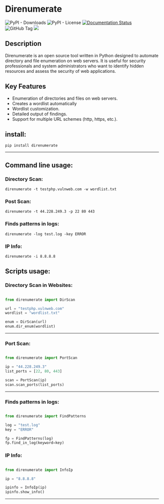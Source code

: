 # Direnumerate



![PyPI - Downloads](https://img.shields.io/pypi/dm/direnumerate)
![PyPI - License](https://img.shields.io/pypi/l/direnumerate)
[![Documentation Status](https://readthedocs.org/projects/direnumerate/badge/?version=latest)](https://direnumerate.readthedocs.io/en/latest/?badge=latest)
![GitHub Tag](https://img.shields.io/github/v/tag/JuanBindez/direnumerate?include_prereleases&link=https%3A%2F%2Fgithub.com%2FJuanBindez%2Fdirenumerate%2Ftags)
<a href="https://pypi.org/project/direnumerate/"><img src="https://img.shields.io/pypi/v/direnumerate" /></a>



## Description

Direnumerate is an open source tool written in Python designed to automate directory and file enumeration on web servers. It is useful for security professionals and system administrators who want to identify hidden resources and assess the security of web applications.

## Key Features

- Enumeration of directories and files on web servers.
- Creates a wordlist automatically
- Wordlist customization.
- Detailed output of findings.
- Support for multiple URL schemes (http, https, etc.).


## install:

    pip install direnumerate

-----------------

## Command line usage:

### Directory Scan:

    direnumerate -t testphp.vulnweb.com -w wordlist.txt

### Post Scan:

    direnumerate -t 44.228.249.3 -p 22 80 443

### Finds patterns in logs:

    direnumerate -log test.log -key ERROR

### IP Info:

    direnumerate -i 8.8.8.8


## Scripts usage:

### Directory Scan in Websites:

```python

from direnumerate import DirScan

url = "testphp.vulnweb.com"
wordlist = "wordlist.txt"

enum = DirScan(url)
enum.dir_enum(wordlist)
```
----------

### Port Scan:

```python

from direnumerate import PortScan

ip = "44.228.249.3"
list_ports = [22, 80, 443]

scan = PortScan(ip)
scan.scan_ports(list_ports)

```
----------

### Finds patterns in logs:

```python

from direnumerate import FindPatterns

log = "test.log"
key = "ERROR"

fp = FindPatterns(log)
fp.find_in_log(keyword=key)
```

### IP Info:

```python

from direnumerate import InfoIp

ip = "8.8.8.8"

ipinfo = InfoIp(ip)
ipinfo.show_info()

```
----------
